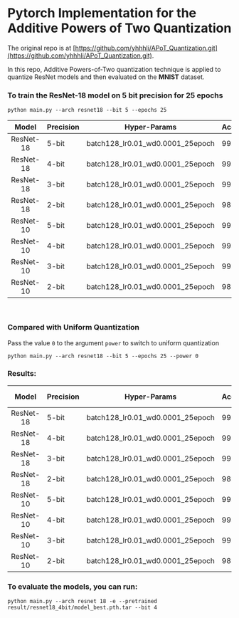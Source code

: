 # Pytorch Implementation for the Additive Powers of Two Quantization

The original repo is at [https://github.com/yhhhli/APoT_Quantization.git](https://github.com/yhhhli/APoT_Quantization.git).

In this repo, Additive Powers-of-Two quantization technique is applied to quantize ResNet models and then evaluated on the <b>MNIST</b> dataset.

### To train the ResNet-18 model on 5 bit precision for 25 epochs
```
python main.py --arch resnet18 --bit 5 --epochs 25
```

|   Model   | Precision | Hyper-Params                          | Accuracy |
| :-------: | --------- | ------------------------------------- | -------- |
| ResNet-18 | 5-bit     | batch128_lr0.01_wd0.0001_25epoch      |  99.58   |
| ResNet-18 | 4-bit     | batch128_lr0.01_wd0.0001_25epoch      |  99.49   |
| ResNet-18 | 3-bit     | batch128_lr0.01_wd0.0001_25epoch      |  99.30   |
| ResNet-18 | 2-bit     | batch128_lr0.01_wd0.0001_25epoch      |  98.45   |
| ResNet-10 | 5-bit     | batch128_lr0.01_wd0.0001_25epoch      |  99.78   |
| ResNet-10 | 4-bit     | batch128_lr0.01_wd0.0001_25epoch      |  99.64   |
| ResNet-10 | 3-bit     | batch128_lr0.01_wd0.0001_25epoch      |  99.39   |
| ResNet-10 | 2-bit     | batch128_lr0.01_wd0.0001_25epoch      |  98.72   |


<br/>

### Compared with Uniform Quantization

Pass the value `0` to the argument `power` to switch to uniform quantization
```
python main.py --arch resnet18 --bit 5 --epochs 25 --power 0
```
### Results:

|   Model   | Precision | Hyper-Params                      | Accuracy | Compared with APoT |
| :-------: | --------- | --------------------------------- | -------- | ------------------ |
| ResNet-18 | 5-bit     | batch128_lr0.01_wd0.0001_25epoch  |  99.40   |       -0.18        |
| ResNet-18 | 4-bit     | batch128_lr0.01_wd0.0001_25epoch  |  99.39   |       -0.10        |
| ResNet-18 | 3-bit     | batch128_lr0.01_wd0.0001_25epoch  |  99.24   |       -0.06        |
| ResNet-18 | 2-bit     | batch128_lr0.01_wd0.0001_25epoch  |  98.31   |       -0.14        |
| ResNet-10 | 5-bit     | batch128_lr0.01_wd0.0001_25epoch  |  99.68   |       -0.10        |
| ResNet-10 | 4-bit     | batch128_lr0.01_wd0.0001_25epoch  |  99.54   |       -0.10        |
| ResNet-10 | 3-bit     | batch128_lr0.01_wd0.0001_25epoch  |  99.25   |       -0.14        |
| ResNet-10 | 2-bit     | batch128_lr0.01_wd0.0001_25epoch  |  98.45   |       -0.27        |

### To evaluate the models, you can run:
```
python main.py --arch resnet 18 -e --pretrained result/resnet18_4bit/model_best.pth.tar --bit 4
```
